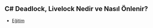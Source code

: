 ## C# Deadlock, Livelock Nedir ve Nasıl Önlenir?

- [Eğitim](https://www.youtube.com/watch?v=ah-RYC6QK-0&list=PLBEMB-Eql15t2u11zT4TzNPmTC04SIWue&index=13)